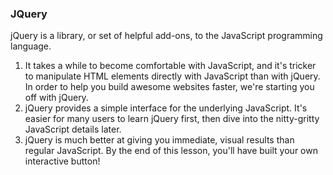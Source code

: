 ### JQuery
jQuery is a library, or set of helpful add-ons, to the JavaScript programming language. 		
1. It takes a while to become comfortable with JavaScript, and it's tricker to manipulate HTML elements directly with JavaScript than with jQuery. In order to help you build awesome websites faster, we're starting you off with jQuery.		
2. jQuery provides a simple interface for the underlying JavaScript. It's easier for many users to learn jQuery first, then dive into the nitty-gritty JavaScript details later.			
3. jQuery is much better at giving you immediate, visual results than regular JavaScript. By the end of this lesson, you'll have built your own interactive button!
